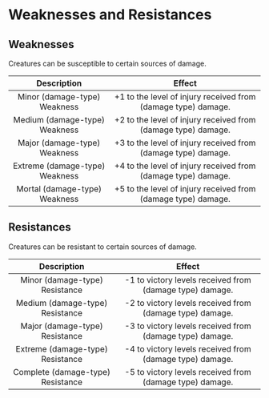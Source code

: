 # Weaknesses and Resistances

## Weaknesses

Creatures can be susceptible to certain sources of damage.

|          Description          |                            Effect                            |
| :----------------------------: | :-----------------------------------------------------------: |
|  Minor (damage-type) Weakness  | +1 to the level of injury received from (damage type) damage. |
| Medium (damage-type) Weakness | +2 to the level of injury received from (damage type) damage. |
|  Major (damage-type) Weakness  | +3 to the level of injury received from (damage type) damage. |
| Extreme (damage-type) Weakness | +4 to the level of injury received from (damage type) damage. |
| Mortal (damage-type) Weakness | +5 to the level of injury received from (damage type) damage. |

## Resistances

Creatures can be resistant to certain sources of damage.

|            Description            |                          Effect                          |
| :-------------------------------: | :------------------------------------------------------: |
|  Minor (damage-type) Resistance  | -1 to victory levels received from (damage type) damage. |
|  Medium (damage-type) Resistance  | -2 to victory levels received from (damage type) damage. |
|  Major (damage-type) Resistance  | -3 to victory levels received from (damage type) damage. |
| Extreme (damage-type) Resistance | -4 to victory levels received from (damage type) damage. |
| Complete (damage-type) Resistance | -5 to victory levels received from (damage type) damage. |
